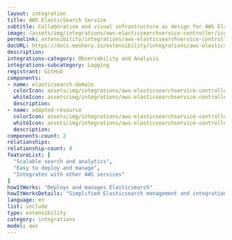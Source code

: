 ```yaml
---
layout: integration
title: AWS ElasticSearch Service
subtitle: Collaborative and visual infrastructure as design for AWS ElasticSearch Service
image: /assets/img/integrations/aws-elasticsearchservice-controller/icons/color/aws-elasticsearchservice-controller-color.svg
permalink: extensibility/integrations/aws-elasticsearchservice-controller
docURL: https://docs.meshery.io/extensibility/integrations/aws-elasticsearchservice-controller
description: 
integrations-category: Observability and Analysis
integrations-subcategory: Logging
registrant: GitHub
components: 
- name: elasticsearch-domain
  colorIcon: assets/img/integrations/aws-elasticsearchservice-controller/components/elasticsearch-domain/icons/color/elasticsearch-domain-color.svg
  whiteIcon: assets/img/integrations/aws-elasticsearchservice-controller/components/elasticsearch-domain/icons/white/elasticsearch-domain-white.svg
  description: 
- name: adopted-resource
  colorIcon: assets/img/integrations/aws-elasticsearchservice-controller/components/adopted-resource/icons/color/adopted-resource-color.svg
  whiteIcon: assets/img/integrations/aws-elasticsearchservice-controller/components/adopted-resource/icons/white/adopted-resource-white.svg
  description: 
components-count: 2
relationships: 
relationship-count: 0
featureList: [
  "Scalable search and analytics",
  "Easy to deploy and manage",
  "Integrates with other AWS services"
]
howItWorks: "Deploys and manages Elasticsearch"
howItWorksDetails: "Simplified Elasticsearch management and integration with AWS"
language: en
list: include
type: extensibility
category: integrations
model: aws
---
```

